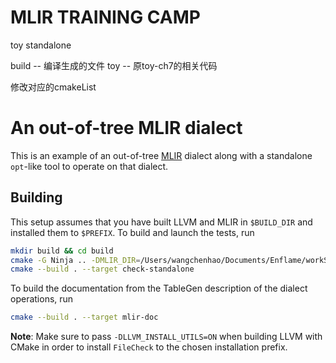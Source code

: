 <!--
 * @Author: WangX 
 * @Date: 2022-08-22 14:43:17
 * @LastEditors: WangX 
 * @LastEditTime: 2022-08-25 
 * @FilePath: /toyalone/README.md
 * @Description: toyalone readme.md
-->

# MLIR TRAINING CAMP
toy standalone 

build -- 编译生成的文件
toy -- 原toy-ch7的相关代码

修改对应的cmakeList

# An out-of-tree MLIR dialect

This is an example of an out-of-tree [MLIR](https://mlir.llvm.org/) dialect along with a standalone `opt`-like tool to operate on that dialect.

## Building

This setup assumes that you have built LLVM and MLIR in `$BUILD_DIR` and installed them to `$PREFIX`. To build and launch the tests, run
```sh
mkdir build && cd build
cmake -G Ninja .. -DMLIR_DIR=/Users/wangchenhao/Documents/Enflame/workSpace/llvm-project/build/lib/cmake/mlir -DLLVM_EXTERNAL_LIT=/Users/wangchenhao/Documents/Enflame/workSpace/llvm-project/build/bin/llvm-lit
cmake --build . --target check-standalone
```
To build the documentation from the TableGen description of the dialect operations, run
```sh
cmake --build . --target mlir-doc
```
**Note**: Make sure to pass `-DLLVM_INSTALL_UTILS=ON` when building LLVM with CMake in order to install `FileCheck` to the chosen installation prefix.

